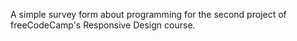 A simple survey form about programming for the second project of freeCodeCamp's Responsive Design course.
